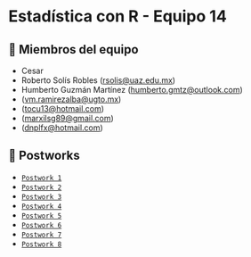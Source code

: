 # Estadística con R - Equipo 14

## :jigsaw: Miembros del equipo
 - Cesar
 - Roberto Solís Robles (rsolis@uaz.edu.mx)
 - Humberto Guzmán Martínez (humberto.gmtz@outlook.com)
 - (vm.ramirezalba@ugto.mx)
 - (tocu13@hotmail.com)
 - (marxilsg89@gmail.com)
 - (dnplfx@hotmail.com)
 

## :bookmark_tabs: Postworks
 
 - [`Postwork 1`](https://github.com/humbertogmtz/bedu-m2-r-team14/tree/main/Postwork-01)
 - [`Postwork 2`](https://github.com/humbertogmtz/bedu-m2-r-team14/tree/main/Postwork-02)
 - [`Postwork 3`](https://github.com/humbertogmtz/bedu-m2-r-team14/tree/main/Postwork-03)
 - [`Postwork 4`](https://github.com/humbertogmtz/bedu-m2-r-team14/tree/main/Postwork-04)
 - [`Postwork 5`](https://github.com/humbertogmtz/bedu-m2-r-team14/tree/main/Postwork-05)
 - [`Postwork 6`](Postwork-06)
 - [`Postwork 7`](/Postwork-07)
 - [`Postwork 8`](Postwork-08)